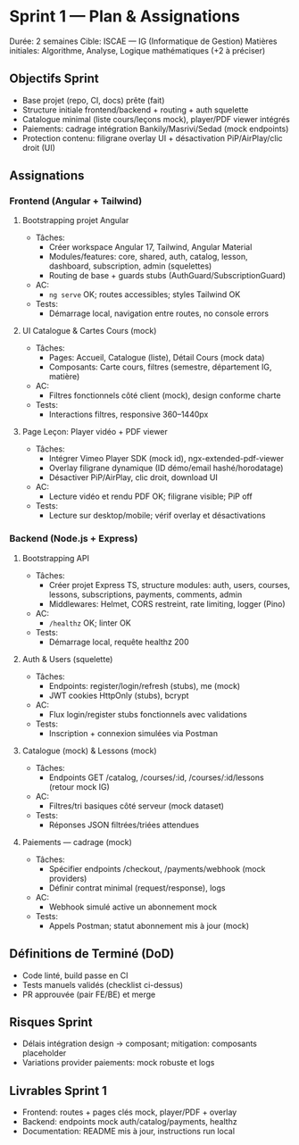 # Sprint 1 — Plan & Assignations
Durée: 2 semaines
Cible: ISCAE — IG (Informatique de Gestion)
Matières initiales: Algorithme, Analyse, Logique mathématiques (+2 à préciser)

## Objectifs Sprint
- Base projet (repo, CI, docs) prête (fait)
- Structure initiale frontend/backend + routing + auth squelette
- Catalogue minimal (liste cours/leçons mock), player/PDF viewer intégrés
- Paiements: cadrage intégration Bankily/Masrivi/Sedad (mock endpoints)
- Protection contenu: filigrane overlay UI + désactivation PiP/AirPlay/clic droit (UI)

## Assignations
### Frontend (Angular + Tailwind)
1) Bootstrapping projet Angular
   - Tâches:
     - Créer workspace Angular 17, Tailwind, Angular Material
     - Modules/features: core, shared, auth, catalog, lesson, dashboard, subscription, admin (squelettes)
     - Routing de base + guards stubs (AuthGuard/SubscriptionGuard)
   - AC:
     - `ng serve` OK; routes accessibles; styles Tailwind OK
   - Tests:
     - Démarrage local, navigation entre routes, no console errors

2) UI Catalogue & Cartes Cours (mock)
   - Tâches:
     - Pages: Accueil, Catalogue (liste), Détail Cours (mock data)
     - Composants: Carte cours, filtres (semestre, département IG, matière)
   - AC:
     - Filtres fonctionnels côté client (mock), design conforme charte
   - Tests:
     - Interactions filtres, responsive 360–1440px

3) Page Leçon: Player vidéo + PDF viewer
   - Tâches:
     - Intégrer Vimeo Player SDK (mock id), ngx-extended-pdf-viewer
     - Overlay filigrane dynamique (ID démo/email hashé/horodatage)
     - Désactiver PiP/AirPlay, clic droit, download UI
   - AC:
     - Lecture vidéo et rendu PDF OK; filigrane visible; PiP off
   - Tests:
     - Lecture sur desktop/mobile; vérif overlay et désactivations

### Backend (Node.js + Express)
1) Bootstrapping API
   - Tâches:
     - Créer projet Express TS, structure modules: auth, users, courses, lessons, subscriptions, payments, comments, admin
     - Middlewares: Helmet, CORS restreint, rate limiting, logger (Pino)
   - AC:
     - `/healthz` OK; linter OK
   - Tests:
     - Démarrage local, requête healthz 200

2) Auth & Users (squelette)
   - Tâches:
     - Endpoints: register/login/refresh (stubs), me (mock)
     - JWT cookies HttpOnly (stubs), bcrypt
   - AC:
     - Flux login/register stubs fonctionnels avec validations
   - Tests:
     - Inscription + connexion simulées via Postman

3) Catalogue (mock) & Lessons (mock)
   - Tâches:
     - Endpoints GET /catalog, /courses/:id, /courses/:id/lessons (retour mock IG)
   - AC:
     - Filtres/tri basiques côté serveur (mock dataset)
   - Tests:
     - Réponses JSON filtrées/triées attendues

4) Paiements — cadrage (mock)
   - Tâches:
     - Spécifier endpoints /checkout, /payments/webhook (mock providers)
     - Définir contrat minimal (request/response), logs
   - AC:
     - Webhook simulé active un abonnement mock
   - Tests:
     - Appels Postman; statut abonnement mis à jour (mock)

## Définitions de Terminé (DoD)
- Code linté, build passe en CI
- Tests manuels validés (checklist ci-dessus)
- PR approuvée (pair FE/BE) et merge

## Risques Sprint
- Délais intégration design → composant; mitigation: composants placeholder
- Variations provider paiements: mock robuste et logs

## Livrables Sprint 1
- Frontend: routes + pages clés mock, player/PDF + overlay
- Backend: endpoints mock auth/catalog/payments, healthz
- Documentation: README mis à jour, instructions run local
